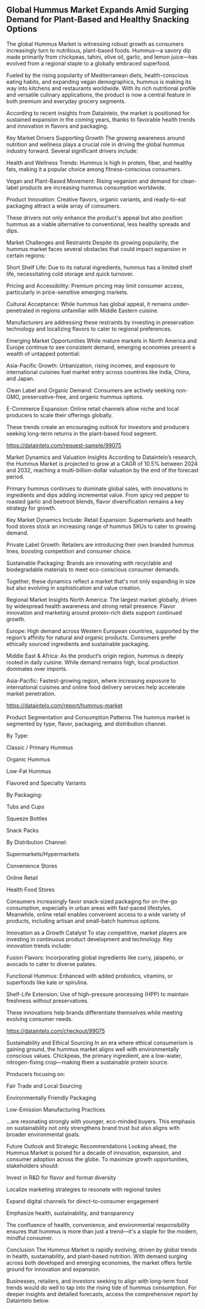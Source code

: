 ## Global Hummus Market Expands Amid Surging Demand for Plant-Based and Healthy Snacking Options

The global Hummus Market is witnessing robust growth as consumers increasingly turn to nutritious, plant-based foods. Hummus—a savory dip made primarily from chickpeas, tahini, olive oil, garlic, and lemon juice—has evolved from a regional staple to a globally embraced superfood.

Fueled by the rising popularity of Mediterranean diets, health-conscious eating habits, and expanding vegan demographics, hummus is making its way into kitchens and restaurants worldwide. With its rich nutritional profile and versatile culinary applications, the product is now a central feature in both premium and everyday grocery segments.

According to recent insights from Dataintelo, the market is positioned for sustained expansion in the coming years, thanks to favorable health trends and innovation in flavors and packaging.

Key Market Drivers Supporting Growth
The growing awareness around nutrition and wellness plays a crucial role in driving the global hummus industry forward. Several significant drivers include:

Health and Wellness Trends: Hummus is high in protein, fiber, and healthy fats, making it a popular choice among fitness-conscious consumers.

Vegan and Plant-Based Movement: Rising veganism and demand for clean-label products are increasing hummus consumption worldwide.

Product Innovation: Creative flavors, organic variants, and ready-to-eat packaging attract a wide array of consumers.

These drivers not only enhance the product's appeal but also position hummus as a viable alternative to conventional, less healthy spreads and dips.

Market Challenges and Restraints
Despite its growing popularity, the hummus market faces several obstacles that could impact expansion in certain regions:

Short Shelf Life: Due to its natural ingredients, hummus has a limited shelf life, necessitating cold storage and quick turnover.

Pricing and Accessibility: Premium pricing may limit consumer access, particularly in price-sensitive emerging markets.

Cultural Acceptance: While hummus has global appeal, it remains under-penetrated in regions unfamiliar with Middle Eastern cuisine.

Manufacturers are addressing these restraints by investing in preservation technology and localizing flavors to cater to regional preferences.

Emerging Market Opportunities
While mature markets in North America and Europe continue to see consistent demand, emerging economies present a wealth of untapped potential:

Asia-Pacific Growth: Urbanization, rising incomes, and exposure to international cuisines fuel market entry across countries like India, China, and Japan.

Clean Label and Organic Demand: Consumers are actively seeking non-GMO, preservative-free, and organic hummus options.

E-Commerce Expansion: Online retail channels allow niche and local producers to scale their offerings globally.

These trends create an encouraging outlook for investors and producers seeking long-term returns in the plant-based food segment.

https://dataintelo.com/request-sample/99075

Market Dynamics and Valuation Insights
According to Dataintelo’s research, the Hummus Market is projected to grow at a CAGR of 10.5% between 2024 and 2032, reaching a multi-billion-dollar valuation by the end of the forecast period.

Primary hummus continues to dominate global sales, with innovations in ingredients and dips adding incremental value. From spicy red pepper to roasted garlic and beetroot blends, flavor diversification remains a key strategy for growth.

Key Market Dynamics Include:
Retail Expansion: Supermarkets and health food stores stock an increasing range of hummus SKUs to cater to growing demand.

Private Label Growth: Retailers are introducing their own branded hummus lines, boosting competition and consumer choice.

Sustainable Packaging: Brands are innovating with recyclable and biodegradable materials to meet eco-conscious consumer demands.

Together, these dynamics reflect a market that's not only expanding in size but also evolving in sophistication and value creation.

Regional Market Insights
North America:
The largest market globally, driven by widespread health awareness and strong retail presence. Flavor innovation and marketing around protein-rich diets support continued growth.

Europe:
High demand across Western European countries, supported by the region’s affinity for natural and organic products. Consumers prefer ethically sourced ingredients and sustainable packaging.

Middle East & Africa:
As the product’s origin region, hummus is deeply rooted in daily cuisine. While demand remains high, local production dominates over imports.

Asia-Pacific:
Fastest-growing region, where increasing exposure to international cuisines and online food delivery services help accelerate market penetration.

https://dataintelo.com/report/hummus-market

Product Segmentation and Consumption Patterns
The hummus market is segmented by type, flavor, packaging, and distribution channel.

By Type:

Classic / Primary Hummus

Organic Hummus

Low-Fat Hummus

Flavored and Specialty Variants

By Packaging:

Tubs and Cups

Squeeze Bottles

Snack Packs

By Distribution Channel:

Supermarkets/Hypermarkets

Convenience Stores

Online Retail

Health Food Stores

Consumers increasingly favor snack-sized packaging for on-the-go consumption, especially in urban areas with fast-paced lifestyles. Meanwhile, online retail enables convenient access to a wide variety of products, including artisan and small-batch hummus options.

Innovation as a Growth Catalyst
To stay competitive, market players are investing in continuous product development and technology. Key innovation trends include:

Fusion Flavors: Incorporating global ingredients like curry, jalapeño, or avocado to cater to diverse palates.

Functional Hummus: Enhanced with added probiotics, vitamins, or superfoods like kale or spirulina.

Shelf-Life Extension: Use of high-pressure processing (HPP) to maintain freshness without preservatives.

These innovations help brands differentiate themselves while meeting evolving consumer needs.

https://dataintelo.com/checkout/99075

Sustainability and Ethical Sourcing
In an era where ethical consumerism is gaining ground, the hummus market aligns well with environmentally conscious values. Chickpeas, the primary ingredient, are a low-water, nitrogen-fixing crop—making them a sustainable protein source.

Producers focusing on:

Fair Trade and Local Sourcing

Environmentally Friendly Packaging

Low-Emission Manufacturing Practices

...are resonating strongly with younger, eco-minded buyers. This emphasis on sustainability not only strengthens brand trust but also aligns with broader environmental goals.

Future Outlook and Strategic Recommendations
Looking ahead, the Hummus Market is poised for a decade of innovation, expansion, and consumer adoption across the globe. To maximize growth opportunities, stakeholders should:

Invest in R&D for flavor and format diversity

Localize marketing strategies to resonate with regional tastes

Expand digital channels for direct-to-consumer engagement

Emphasize health, sustainability, and transparency

The confluence of health, convenience, and environmental responsibility ensures that hummus is more than just a trend—it's a staple for the modern, mindful consumer.

Conclusion
The Hummus Market is rapidly evolving, driven by global trends in health, sustainability, and plant-based nutrition. With demand surging across both developed and emerging economies, the market offers fertile ground for innovation and expansion.

Businesses, retailers, and investors seeking to align with long-term food trends would do well to tap into the rising tide of hummus consumption. For deeper insights and detailed forecasts, access the comprehensive report by Dataintelo below.
